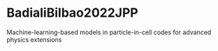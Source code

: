 # BadialiBilbao2022JPP
Machine-learning-based models in particle-in-cell codes for advanced physics extensions
